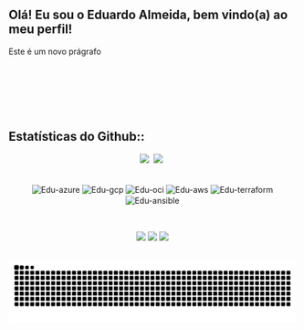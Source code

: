 ## Olá! Eu sou o Eduardo Almeida, bem vindo(a) ao meu perfil!

<p> Este é um novo prágrafo</p><br>

</br>
</br>
</br>
</br>

<h2 align="left">Estatísticas do Github::</h2>

<!--
[![Eduardo's GitHub stats](https://github-readme-stats.vercel.app/api?username=eduardoalmeidaf&layout=compact&show_icons=true&theme=transparent&include_all_commits=true&count_private=true&locale=pt-br)](https://github.com/eduardoalmeidaf/github-readme-stats)
[![Top Langs](https://github-readme-stats.vercel.app/api/top-langs/?username=eduardoalmeidaf&layout=compact&card_width=320&langs_count=8&theme=transparent&size_weight=0.5&count_weight=0.5&locale=pt-br)](https://github.com/eduardoalmeidaf/github-readme-stats)
-->

<div align="center">
  <a href="https://github.com/eduardoalmeidaf"><img height="150" src="https://github-readme-stats.vercel.app/api?username=eduardoalmeidaf&layout=compact&show_icons=true&theme=transparent&include_all_commits=true&count_private=true"></a>&nbsp;
  <a href="https://github.com/eduardoalmeidaf"><img height="150" src="https://github-readme-stats.vercel.app/api/top-langs/?username=eduardoalmeidaf&layout=compact&langs_count=8&theme=transparent&size_weight=0.5&count_weight=0.5"></a>&nbsp;
</div>
                                            
</br>

<div align="center" style="display: inline_block"><br>
  <img align="center" alt="Edu-azure" height="30" width="40" src="https://cdn.jsdelivr.net/gh/devicons/devicon@latest/icons/azure/azure-original.svg">
  <img align="center" alt="Edu-gcp" height="30" width="40" src="https://cdn.jsdelivr.net/gh/devicons/devicon@latest/icons/googlecloud/googlecloud-original.svg">
  <img align="center" alt="Edu-oci" height="30" width="40" src="https://cdn.jsdelivr.net/gh/devicons/devicon@latest/icons/oracle/oracle-original.svg"/>
  <img align="center" alt="Edu-aws" height="30" width="40" src="https://cdn.jsdelivr.net/gh/devicons/devicon@latest/icons/amazonwebservices/amazonwebservices-original-wordmark.svg">
  <img align="center" alt="Edu-terraform" height="30" width="40" src="https://cdn.jsdelivr.net/gh/devicons/devicon@latest/icons/terraform/terraform-original.svg">
  <img align="center" alt="Edu-ansible" height="30" width="40" src="https://cdn.jsdelivr.net/gh/devicons/devicon@latest/icons/ansible/ansible-original.svg">
</div>

##
 
<div align="center" style="display: inline_block"><br>
  <a href = "mailto:eduardoalmeida15499@gmail.com" target="_blank"><img src="https://img.shields.io/badge/Gmail-D14836?style=for-the-badge&logo=gmail&logoColor=white" target="_blank"></a>
  <a href="https://www.linkedin.com/in/eduardo-almeidafilho" target="_blank"><img src="https://img.shields.io/badge/LinkedIn-0077B5?style=for-the-badge&logo=linkedin&logoColor=white" target="_blank"></a> 
  <a href="https://medium.com/@eduardoalmeida15499" target="_blank"><img src="https://img.shields.io/badge/Medium-12100E?style=for-the-badge&logo=medium&logoColor=white" target="_blank"></a>
</div>

##

![Snake animation](https://github.com/eduardoalmeidaf/eduardoalmeidaf/blob/output/github-contribution-grid-snake.svg)
